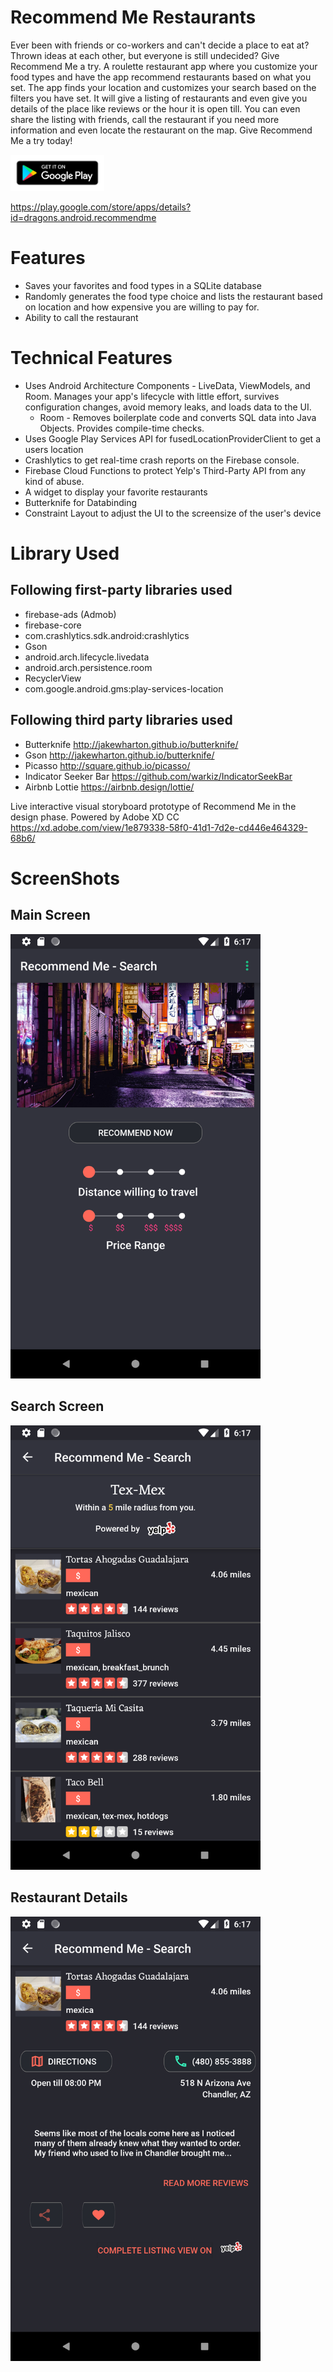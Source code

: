 # Recommend Me Restaurants
Ever been with friends or co-workers and can't decide a place to eat at? Thrown ideas at each other, but everyone is still undecided? Give Recommend Me a try. A roulette restaurant app where you customize your food types and have the app recommend restaurants based on what you set. The app finds your location and customizes your search based on the filters you have set. It will give a listing of restaurants and even give you details of the place like reviews or the hour it is open till. You can even share the listing with friends, call the restaurant if you need more information and even locate the restaurant on the map. Give Recommend Me a try today!

<img src="https://github.com/jgebbeken/RecommendMe/blob/master/google-play-badge.png" width="150">

https://play.google.com/store/apps/details?id=dragons.android.recommendme


# Features
* Saves your favorites and food types in a SQLite database
* Randomly generates the food type choice and lists the restaurant based on location and how expensive you are willing to pay for.
* Ability to call the restaurant 

# Technical Features
* Uses Android Architecture Components - LiveData, ViewModels, and Room. Manages your app's lifecycle with little effort, survives configuration changes, avoid memory leaks, and loads data to the UI.
  * Room - Removes boilerplate code and converts SQL data into Java Objects. Provides compile-time checks.
* Uses Google Play Services API for fusedLocationProviderClient to get a users location
* Crashlytics to get real-time crash reports on the Firebase console.
* Firebase Cloud Functions to protect Yelp's Third-Party API from any kind of abuse.
* A widget to display your favorite restaurants
* Butterknife for Databinding
* Constraint Layout to adjust the UI to the screensize of the user's device


# Library Used

## Following first-party libraries used
* firebase-ads (Admob)
* firebase-core
* com.crashlytics.sdk.android:crashlytics
* Gson
* android.arch.lifecycle.livedata
* android.arch.persistence.room
* RecyclerView
* com.google.android.gms:play-services-location

## Following third party libraries used
* Butterknife http://jakewharton.github.io/butterknife/
* Gson http://jakewharton.github.io/butterknife/
* Picasso http://square.github.io/picasso/
* Indicator Seeker Bar https://github.com/warkiz/IndicatorSeekBar
* Airbnb Lottie https://airbnb.design/lottie/


Live interactive visual storyboard prototype of Recommend Me in the design phase. Powered by Adobe XD CC
https://xd.adobe.com/view/1e879338-58f0-41d1-7d2e-cd446e464329-68b6/



# ScreenShots


## Main Screen
<img src="https://github.com/jgebbeken/RecommendMe/blob/master/Screenshot_1539220639.png" width="400">

## Search Screen

<img src="https://github.com/jgebbeken/RecommendMe/blob/master/Screenshot_1539220649.png" width="400">

## Restaurant Details
<img src="https://github.com/jgebbeken/RecommendMe/blob/master/Screenshot_1539220654.png" width="400">

